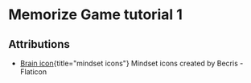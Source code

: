 # Memorize Game tutorial 1

## Attributions

* [Brain icon](https://www.flaticon.com/free-icons/mindset){title="mindset icons"} Mindset icons created by Becris - Flaticon
